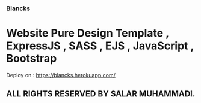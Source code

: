 ### Blancks
# Website Pure Design Template , ExpressJS , SASS , EJS , JavaScript , Bootstrap

Deploy on : https://blancks.herokuapp.com/
## ALL RIGHTS RESERVED BY SALAR MUHAMMADI.
